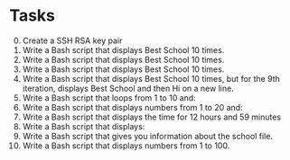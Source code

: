 # Tasks
0. Create a SSH RSA key pair
1. Write a Bash script that displays Best School 10 times.
2. Write a Bash script that displays Best School 10 times.
3. Write a Bash script that displays Best School 10 times.
4. Write a Bash script that displays Best School 10 times, but for the 9th iteration, displays Best School and then Hi on a new line.
5. Write a Bash script that loops from 1 to 10 and:
6. Write a Bash script that displays numbers from 1 to 20 and:
7. Write a Bash script that displays the time for 12 hours and 59 minutes
8. Write a Bash script that displays:
9. Write a Bash script that gives you information about the school file.
10. Write a Bash script that displays numbers from 1 to 100.
